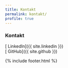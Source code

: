 ```yaml
---
title: Kontakt
permalink: kontakt/
profile: true
---
```


### Kontakt

[<i class="fa fa-linkedin"></i> LinkedIn]({{ site.linkedin }})  
[<i class="fa fa-github"></i> GitHub]({{ site.github }})  

{% include footer.html %}
